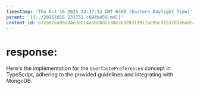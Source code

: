 ```yaml
---
timestamp: 'Thu Oct 16 2025 23:17:53 GMT-0400 (Eastern Daylight Time)'
parent: '[[../20251016_231753.c694b450.md]]'
content_id: 672ad7ea9bdd4e3eb14e18c8dcc30e3b920313911ac95cf1537d1e6a85c9ec8a
---
```


# response:

Here's the implementation for the `UserTastePreferences` concept in TypeScript, adhering to the provided guidelines and integrating with MongoDB.
